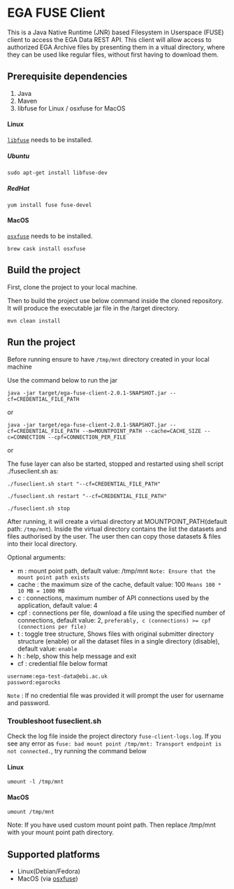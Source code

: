 # EGA FUSE Client
This is a Java Native Runtime (JNR) based Filesystem in Userspace (FUSE) client to access the EGA Data REST API. This client will allow access 
to authorized EGA Archive files by presenting them in a vitual directory, where they can be used like regular files, 
without first having to download them.

## Prerequisite dependencies
1. Java
2. Maven
3. libfuse for Linux / osxfuse for MacOS

#### Linux

[`libfuse`](https://github.com/libfuse/libfuse) needs to be installed.

##### Ubuntu
```
sudo apt-get install libfuse-dev
``` 

##### RedHat
```
yum install fuse fuse-devel
``` 

#### MacOS

[`osxfuse`](https://osxfuse.github.io) needs to be installed.

```
brew cask install osxfuse
```


## Build the project
First, clone the project to your local machine.

Then to build the project use below command inside the cloned repository. It will produce the executable jar file in the /target directory.
```
mvn clean install
```

## Run the project

Before running ensure to have `/tmp/mnt` directory created in your local machine

Use the command below to run the jar
```
java -jar target/ega-fuse-client-2.0.1-SNAPSHOT.jar --cf=CREDENTIAL_FILE_PATH
```
or
```
java -jar target/ega-fuse-client-2.0.1-SNAPSHOT.jar --cf=CREDENTIAL_FILE_PATH --m=MOUNTPOINT_PATH --cache=CACHE_SIZE --c=CONNECTION --cpf=CONNECTION_PER_FILE
```
or

The fuse layer can also be started, stopped and restarted using shell script ./fuseclient.sh as:

```
./fuseclient.sh start "--cf=CREDENTIAL_FILE_PATH"
```
 
```
./fuseclient.sh restart "--cf=CREDENTIAL_FILE_PATH"
```

``` 
./fuseclient.sh stop
```

After running, it will create a virtual directory at MOUNTPOINT_PATH(default path: `/tmp/mnt`). Inside the virtual directory contains the list the datasets and files authorised by the user. The user then can copy those datasets & files into their local directory.

Optional arguments:
* m : mount point path, default value: /tmp/mnt `Note: Ensure that the mount point path exists`
* cache : the maximum size of the cache, default value: 100 `Means 100 * 10 MB = 1000 MB`
* c : connections, maximum number of API connections used by the application, default value: 4
* cpf : connections per file, download a file using the specified number of connections, default value: 2, `preferably, c (connections) >= cpf (connections per file)`
* t : toggle tree structure, Shows files with original submitter directory structure (enable) or all the dataset files in a single directory (disable), default value: `enable`
* h : help, show this help message and exit
* cf : credential file below format
```
username:ega-test-data@ebi.ac.uk
password:egarocks
```

`Note` : If no credential file was provided it will prompt the user for username and password.

### Troubleshoot fuseclient.sh
Check the log file inside the project directory `fuse-client-logs.log`. If you see any error as `fuse: bad mount point /tmp/mnt: Transport endpoint is not connected.`, try running the command below

#### Linux
```
umount -l /tmp/mnt
```

#### MacOS
```
umount /tmp/mnt
```

Note: If you have used custom mount point path. Then replace /tmp/mnt with your mount point path directory.

## Supported platforms
* Linux(Debian/Fedora)                                                         
* MacOS (via [osxfuse](https://osxfuse.github.io/))
